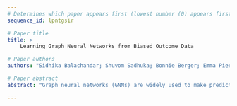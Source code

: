```yaml
--- 
# Determines which paper appears first (lowest number (0) appears first)
sequence_id: lpntgsir

# Paper title 
title: >
	Learning Graph Neural Networks from Biased Outcome Data

# Paper authors 
authors: "Sidhika Balachandar; Shuvom Sadhuka; Bonnie Berger; Emma Pierson; Nikhil Garg"

# Paper abstract 
abstract: "Graph neural networks (GNNs) are widely used to make predictions on graph-structured data -- e.g., in spatiotemporal forecasting applications, GNNs are used to predict extreme weather events and traffic flows. However, data from graph nodes is frequently noisy or missing; nodes have a true latent state (e.g. a neighborhood is flooded) that is observed via a report (e.g. a resident reports the flood). We propose a GNN-based model to predict both the true latent state of nodes and the observed reports. Estimating the latent state is challenging as there is a lack of ground truth data. However, we often have sparse data we can use to inform the model about the latent state. We apply our model to a case study of urban reporting from New York City 311 complaints with latent state data sourced from government inspections. We show that by jointly modeling the latent state and reporting rates across neighborhoods and incident types we are able to generalize to unobserved neighborhoods, types, and time periods. Our analysis reveals a widely applicable approach for using GNNs and sparse data to identify latent states."

--- 
```

